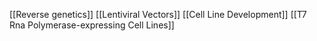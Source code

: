 [[Reverse genetics]]
[[Lentiviral Vectors]]
[[Cell Line Development]]
[[T7 Rna Polymerase-expressing Cell Lines]]
